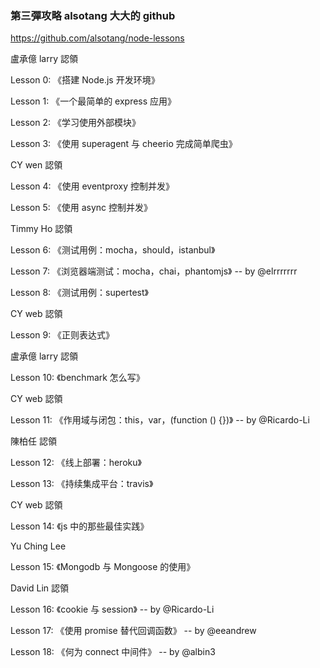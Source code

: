 ### 第三彈攻略 alsotang 大大的 github

https://github.com/alsotang/node-lessons

盧承億 larry 認領

Lesson 0: 《搭建 Node.js 开发环境》

Lesson 1: 《一个最简单的 express 应用》

Lesson 2: 《学习使用外部模块》

Lesson 3: 《使用 superagent 与 cheerio 完成简单爬虫》

CY wen 認領

Lesson 4: 《使用 eventproxy 控制并发》

Lesson 5: 《使用 async 控制并发》

Timmy Ho 認領

Lesson 6: 《测试用例：mocha，should，istanbul》

Lesson 7: 《浏览器端测试：mocha，chai，phantomjs》 -- by @elrrrrrrr

Lesson 8: 《测试用例：supertest》

CY web 認領

Lesson 9: 《正则表达式》

盧承億 larry 認領

Lesson 10: 《benchmark 怎么写》

CY web 認領

Lesson 11: 《作用域与闭包：this，var，(function () {})》 -- by @Ricardo-Li

陳柏任 認領

Lesson 12: 《线上部署：heroku》

Lesson 13: 《持续集成平台：travis》

CY web 認領

Lesson 14: 《js 中的那些最佳实践》

Yu Ching Lee

Lesson 15: 《Mongodb 与 Mongoose 的使用》

David Lin 認領

Lesson 16: 《cookie 与 session》 -- by @Ricardo-Li

Lesson 17: 《使用 promise 替代回调函数》 -- by @eeandrew

Lesson 18: 《何为 connect 中间件》 -- by @albin3
